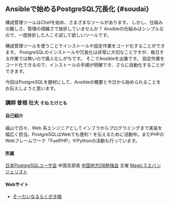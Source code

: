 ## Ansibleで始めるPostgreSQL冗長化 {#soudai}

構成管理ツールはChefを始め、さまざまなツールがあります。
しかし、仕組みの難しさ、管理の煩雑さで挫折していませんか？
Ansibleの仕組みはシンプルなので、一度挫折した人こそ試して欲しいツールです。

構成管理ツールを使うことでインストールや設定作業をコード化することができます。
PostgreSQLのインストールや冗長化は非常に大切なことですが、毎日する作業では無いので属人化しがちです。
そこでAnsibleを出番です。
設定作業をコード化できるので、インストールの手順が明確でき、さらに自動化することができます。

今回はPostgreSQLを題材にして、Ansibleの概要と今日から始められることをお伝えしようと思います。

### 講師 曽根 壮大 <small>そね たけとも</small>

[<i class="fa fa-facebook"></i>](https://www.facebook.com/soudai.sone)
[<i class="fa fa-twitter"></i>](http://twitter.com/soudai1025)
[<i class="fa fa-github"></i>](https://github.com/soudai)

#### 自己紹介

福山で日々、Web 系エンジニアとしてインフラからプログラミングまで実装を幅広く担当。PostgreSQLはWebでも便利！を伝えるために活動中。またPHPのWebフレームワーク「FuelPHP」やPythonの活動も行っています。

#### 所属

[日本PostgreSQLユーザ会](https://www.postgresql.jp/) 中国支部長
[中国地方DB勉強会](http://dbstudychugoku.github.io/) 主催
[Magic３エバンジェリスト](http://www.magic3.org/doc/)

#### Webサイト

* [そーだいなるらくがき帳](http://soudai1025.blogspot.jp/)
